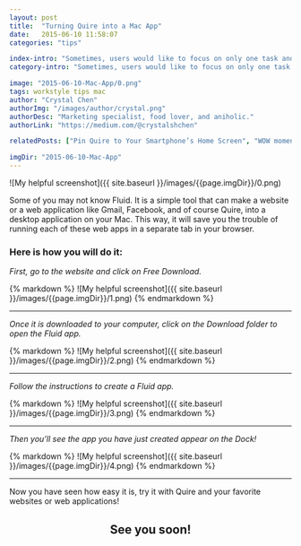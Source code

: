 ```yaml
---
layout: post
title:  "Turning Quire into a Mac App"
date:   2015-06-10 11:58:07
categories: "tips"

index-intro: "Sometimes, users would like to focus on only one task and its subtasks on Quire, especially when they have a long task list and want to hide all the other tasks from the screen. This is when the “drill down” feature comes in handy."
category-intro: "Sometimes, users would like to focus on only one task and its subtasks on Quire, especially when they have a long task list..."

image: "2015-06-10-Mac-App/0.png"
tags: workstyle tips mac
author: "Crystal Chen"
authorImg: "/images/author/crystal.png"
authorDesc: "Marketing specialist, food lover, and aniholic."
authorLink: "https://medium.com/@crystalshchen"

relatedPosts: ["Pin Quire to Your Smartphone’s Home Screen", "WOW moments of Quire!"]

imgDir: "2015-06-10-Mac-App"
---
```



![My helpful screenshot]({{ site.baseurl }}/images/{{page.imgDir}}/0.png)

Some of you may not know Fluid. It is a simple tool that can make a website or a web application like Gmail, Facebook, and of course Quire, into a desktop application on your Mac. This way, it will save you the trouble of running each of these web apps in a separate tab in your browser.

### Here is how you will do it:

*First, go to the website and click on Free Download.*

<div style="max-width: 600px; max-height: 621px; margin: 0 auto;">
{% markdown %}
![My helpful screenshot]({{ site.baseurl }}/images/{{page.imgDir}}/1.png)
{% endmarkdown %}
</div>

---

*Once it is downloaded to your computer, click on the Download folder to open the Fluid app.*

<div style="max-width: 600px; max-height: 454px; margin: 0 auto;">
{% markdown %}
![My helpful screenshot]({{ site.baseurl }}/images/{{page.imgDir}}/2.png)
{% endmarkdown %}
</div>

---

*Follow the instructions to create a Fluid app.*

<div style="max-width: 557px; max-height: 322px; margin: 0 auto;">
{% markdown %}
![My helpful screenshot]({{ site.baseurl }}/images/{{page.imgDir}}/3.png)
{% endmarkdown %}
</div>

---

*Then you’ll see the app you have just created appear on the Dock!*

<div style="max-width: 600px; max-height: 441px; margin: 0 auto;">
{% markdown %}
![My helpful screenshot]({{ site.baseurl }}/images/{{page.imgDir}}/4.png)
{% endmarkdown %}
</div>

---

Now you have seen how easy it is, try it with Quire and your favorite websites or web applications!

## <div style="text-align:center;">See you soon!<div>

[jekyll]:      http://jekyllrb.com
[jekyll-gh]:   https://github.com/jekyll/jekyll
[jekyll-help]: https://github.com/jekyll/jekyll-help
